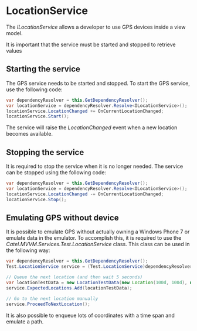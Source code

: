 # LocationService

The *ILocationService* allows a developer to use GPS devices inside a view model.

It is important that the service must be started and stopped to retrieve values

## Starting the service

The GPS service needs to be started and stopped. To start the GPS service, use the following code:

``` {.java data-syntaxhighlighter-params="brush: java; gutter: false; theme: Confluence" data-theme="Confluence" style="brush: java; gutter: false; theme: Confluence"}
var dependencyResolver = this.GetDependencyResolver();
var locationService = dependencyResolver.Resolve<ILocationService>();
locationService.LocationChanged += OnCurrentLocationChanged;
locationService.Start();
```

The service will raise the *LocationChanged* event when a new location becomes available.

## Stopping the service

It is required to stop the service when it is no longer needed. The service can be stopped using the following code:

``` {.java data-syntaxhighlighter-params="brush: java; gutter: false; theme: Confluence" data-theme="Confluence" style="brush: java; gutter: false; theme: Confluence"}
var dependencyResolver = this.GetDependencyResolver();
var locationService = dependencyResolver.Resolve<ILocationService>();
locationService.LocationChanged -= OnCurrentLocationChanged;
locationService.Stop();
```

## Emulating GPS without device

It is possible to emulate GPS without actually owning a Windows Phone 7 or emulate data in the emulator. To accomplish this, it is required to use the *Catel.MVVM.Services.Test.LocationService* class. This class can be used in the following way:

``` {.java data-syntaxhighlighter-params="brush: java; gutter: false; theme: Confluence" data-theme="Confluence" style="brush: java; gutter: false; theme: Confluence"}
var dependencyResolver = this.GetDependencyResolver();
Test.LocationService service = (Test.LocationService)dependencyResolver.Resolve<ILocationService>();

// Queue the next location (and then wait 5 seconds)
var locationTestData = new LocationTestData(new Location(100d, 100d), new TimeSpan(0, 0, 0, 5)));
service.ExpectedLocations.Add(locationTestData);

// Go to the next location manually
service.ProceedToNextLocation();
```

It is also possible to enqueue lots of coordinates with a time span and emulate a path.

